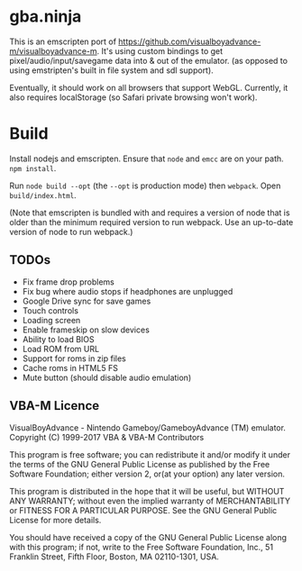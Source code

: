 # gba.ninja

This is an emscripten port of https://github.com/visualboyadvance-m/visualboyadvance-m. It's using custom bindings to get pixel/audio/input/savegame data into & out of the emulator. (as opposed to using emstripten's built in file system and sdl support).

Eventually, it should work on all browsers that support WebGL. Currently, it also requires localStorage
(so Safari private browsing won't work).

# Build

Install nodejs and emscripten. Ensure that `node` and `emcc` are on your path. `npm install`.

Run `node build --opt` (the `--opt` is production mode) then `webpack`. Open `build/index.html`.

(Note that emscripten is bundled with and requires a version of node that is older than the minimum required version to run webpack. Use an up-to-date version of node to run webpack.)

## TODOs
 * Fix frame drop problems
 * Fix bug where audio stops if headphones are unplugged
 * Google Drive sync for save games
 * Touch controls
 * Loading screen
 * Enable frameskip on slow devices
 * Ability to load BIOS
 * Load ROM from URL
 * Support for roms in zip files
 * Cache roms in HTML5 FS
 * Mute button (should disable audio emulation)


## VBA-M Licence
VisualBoyAdvance - Nintendo Gameboy/GameboyAdvance (TM) emulator.
Copyright (C) 1999-2017 VBA & VBA-M Contributors 

This program is free software; you can redistribute it and/or modify
it under the terms of the GNU General Public License as published by
the Free Software Foundation; either version 2, or(at your option)
any later version.

This program is distributed in the hope that it will be useful,
but WITHOUT ANY WARRANTY; without even the implied warranty of
MERCHANTABILITY or FITNESS FOR A PARTICULAR PURPOSE.  See the
GNU General Public License for more details.

You should have received a copy of the GNU General Public License
along with this program; if not, write to the Free Software Foundation,
Inc., 51 Franklin Street, Fifth Floor, Boston, MA  02110-1301, USA.


